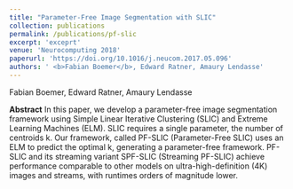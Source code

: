```yaml
---
title: "Parameter-Free Image Segmentation with SLIC"
collection: publications
permalink: /publications/pf-slic
excerpt: 'exceprt'
venue: 'Neurocomputing 2018'
paperurl: 'https://doi.org/10.1016/j.neucom.2017.05.096'
authors: ' <b>Fabian Boemer</b>, Edward Ratner, Amaury Lendasse'
---
```


Fabian Boemer, Edward Ratner, Amaury Lendasse

**Abstract**
In this paper, we develop a parameter-free image segmentation framework using Simple Linear Iterative Clustering (SLIC) and Extreme Learning Machines (ELM). SLIC requires a single parameter, the number of centroids k. Our framework, called PF-SLIC (Parameter-Free SLIC) uses an ELM to predict the optimal k, generating a parameter-free framework. PF-SLIC and its streaming variant SPF-SLIC (Streaming PF-SLIC) achieve performance comparable to other models on ultra-high-definition (4K) images and streams, with runtimes orders of magnitude lower.
